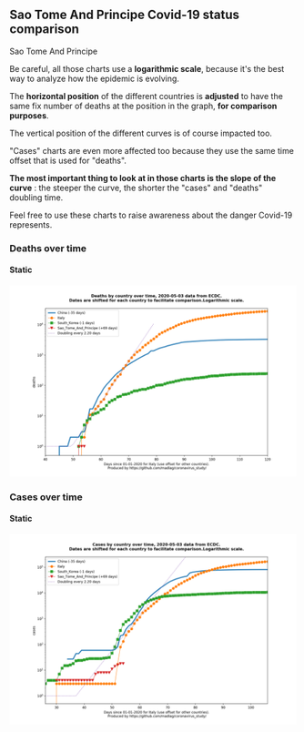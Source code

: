 ## Sao Tome And Principe Covid-19 status comparison 

Sao Tome And Principe



Be careful, all those charts use a **logarithmic scale**, because it's the best way to analyze how the epidemic is evolving.
 
The **horizontal position** of the different countries is **adjusted** to have the same fix number of deaths at the position in the graph, **for comparison purposes**.

The vertical position of the different curves is of course impacted too.

"Cases" charts are even more affected too because they use the same time offset that is used for "deaths".

**The most important thing to look at in those charts is the slope of the curve** : the steeper the curve, the shorter the "cases" and "deaths" doubling time.

Feel free to use these charts to raise awareness about the danger Covid-19 represents. 


 
### Deaths over time
 
#### Static
![Sao Tome And Principe covid-19 deaths static chart](https://raw.githubusercontent.com/madlag/coronavirus_study/master/notebooks/graphs/2020-05-03/countries/Sao_Tome_And_Principe/2020-05-03_Sao_Tome_And_Principe_deaths.png "Sao Tome And Principe covid-19 deaths static chart")   

 
### Cases over time
 
#### Static
![Sao Tome And Principe covid-19 cases static chart](https://raw.githubusercontent.com/madlag/coronavirus_study/master/notebooks/graphs/2020-05-03/countries/Sao_Tome_And_Principe/2020-05-03_Sao_Tome_And_Principe_cases.png "Sao Tome And Principe covid-19 cases static chart")   

